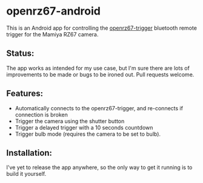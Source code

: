 # openrz67-android
This is an Android app for controlling the [openrz67-trigger](https://github.com/mhellevang/openrz67-trigger) bluetooth remote trigger for the Mamiya RZ67 camera.

## Status:
The app works as intended for my use case, but I'm sure there are lots of improvements to be made or bugs to be ironed out. Pull requests welcome.

## Features:
- Automatically connects to the openrz67-trigger, and re-connects if connection is broken
- Trigger the camera using the shutter button
- Trigger a delayed trigger with a 10 seconds countdown
- Trigger bulb mode (requires the camera to be set to bulb).

## Installation:
I've yet to release the app anywhere, so the only way to get it running is to build it yourself. 
